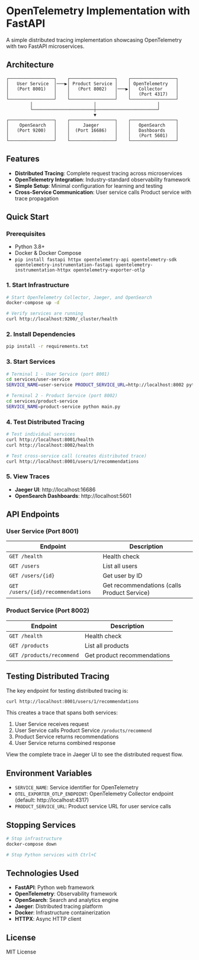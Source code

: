 # OpenTelemetry Implementation with FastAPI

A simple distributed tracing implementation showcasing OpenTelemetry with two FastAPI microservices.

## Architecture

```
┌─────────────────┐    ┌─────────────────┐    ┌─────────────────┐
│   User Service  │───▶│ Product Service │    │ OpenTelemetry   │
│   (Port 8001)   │    │   (Port 8002)   │───▶│   Collector     │
│                 │    │                 │    │   (Port 4317)   │
└─────────────────┘    └─────────────────┘    └─────────────────┘
         │                       │                       │
         └───────────────────────┼───────────────────────┘
                                 ▼
┌─────────────────┐    ┌─────────────────┐    ┌─────────────────┐
│    OpenSearch   │    │     Jaeger      │    │   OpenSearch    │
│   (Port 9200)   │    │  (Port 16686)   │    │   Dashboards    │
│                 │    │                 │    │   (Port 5601)   │
└─────────────────┘    └─────────────────┘    └─────────────────┘
```

## Features

- **Distributed Tracing**: Complete request tracing across microservices
- **OpenTelemetry Integration**: Industry-standard observability framework
- **Simple Setup**: Minimal configuration for learning and testing
- **Cross-Service Communication**: User service calls Product service with trace propagation

## Quick Start

### Prerequisites

- Python 3.8+
- Docker & Docker Compose
- `pip install fastapi httpx opentelemetry-api opentelemetry-sdk opentelemetry-instrumentation-fastapi opentelemetry-instrumentation-httpx opentelemetry-exporter-otlp`

### 1. Start Infrastructure

```bash
# Start OpenTelemetry Collector, Jaeger, and OpenSearch
docker-compose up -d

# Verify services are running
curl http://localhost:9200/_cluster/health
```

### 2. Install Dependencies

```bash
pip install -r requirements.txt
```

### 3. Start Services

```bash
# Terminal 1 - User Service (port 8001)
cd services/user-service
SERVICE_NAME=user-service PRODUCT_SERVICE_URL=http://localhost:8002 python main.py

# Terminal 2 - Product Service (port 8002)  
cd services/product-service
SERVICE_NAME=product-service python main.py
```

### 4. Test Distributed Tracing

```bash
# Test individual services
curl http://localhost:8001/health
curl http://localhost:8002/health

# Test cross-service call (creates distributed trace)
curl http://localhost:8001/users/1/recommendations
```

### 5. View Traces

- **Jaeger UI**: http://localhost:16686
- **OpenSearch Dashboards**: http://localhost:5601

## API Endpoints

### User Service (Port 8001)

| Endpoint | Description |
|----------|-------------|
| `GET /health` | Health check |
| `GET /users` | List all users |
| `GET /users/{id}` | Get user by ID |
| `GET /users/{id}/recommendations` | Get recommendations (calls Product Service) |

### Product Service (Port 8002)

| Endpoint | Description |
|----------|-------------|
| `GET /health` | Health check |
| `GET /products` | List all products |
| `GET /products/recommend` | Get product recommendations |

## Testing Distributed Tracing

The key endpoint for testing distributed tracing is:

```bash
curl http://localhost:8001/users/1/recommendations
```

This creates a trace that spans both services:
1. User Service receives request
2. User Service calls Product Service `/products/recommend`
3. Product Service returns recommendations
4. User Service returns combined response

View the complete trace in Jaeger UI to see the distributed request flow.

## Environment Variables

- `SERVICE_NAME`: Service identifier for OpenTelemetry
- `OTEL_EXPORTER_OTLP_ENDPOINT`: OpenTelemetry Collector endpoint (default: http://localhost:4317)
- `PRODUCT_SERVICE_URL`: Product service URL for user service calls

## Stopping Services

```bash
# Stop infrastructure
docker-compose down

# Stop Python services with Ctrl+C
```

## Technologies Used

- **FastAPI**: Python web framework
- **OpenTelemetry**: Observability framework
- **OpenSearch**: Search and analytics engine
- **Jaeger**: Distributed tracing platform
- **Docker**: Infrastructure containerization
- **HTTPX**: Async HTTP client

## License

MIT License